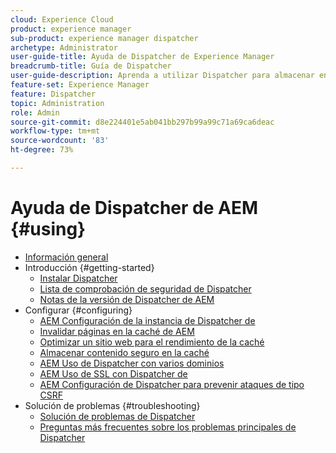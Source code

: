 ```yaml
---
cloud: Experience Cloud
product: experience manager
sub-product: experience manager dispatcher
archetype: Administrator
user-guide-title: Ayuda de Dispatcher de Experience Manager
breadcrumb-title: Guía de Dispatcher
user-guide-description: Aprenda a utilizar Dispatcher para almacenar en caché, equilibrar la carga y mejorar la seguridad de su servidor de AEM.
feature-set: Experience Manager
feature: Dispatcher
topic: Administration
role: Admin
source-git-commit: d8e224401e5ab041bb297b99a99c71a69ca6deac
workflow-type: tm+mt
source-wordcount: '83'
ht-degree: 73%

---
```



# Ayuda de Dispatcher de AEM {#using}

+ [Información general](dispatcher.md)
+ Introducción {#getting-started}
   + [Instalar Dispatcher](dispatcher-install.md)
   + [Lista de comprobación de seguridad de Dispatcher](security-checklist.md)
   + [Notas de la versión de Dispatcher de AEM](release-notes.md)
+ Configurar {#configuring}
   + [AEM Configuración de la instancia de Dispatcher de](dispatcher-configuration.md)
   + [Invalidar páginas en la caché de AEM](page-invalidate.md)
   + [Optimizar un sitio web para el rendimiento de la caché](https://experienceleague.adobe.com/es_es/docs/experience-manager-65/content/implementing/deploying/configuring/configuring-performance)
   + [Almacenar contenido seguro en la caché](permissions-cache.md)
   + [AEM Uso de Dispatcher con varios dominios](dispatcher-domains.md)
   + [AEM Uso de SSL con Dispatcher de](dispatcher-ssl.md)
   + [AEM Configuración de Dispatcher para prevenir ataques de tipo CSRF](configuring-dispatcher-to-prevent-csrf.md)
+ Solución de problemas {#troubleshooting}
   + [Solución de problemas de Dispatcher](dispatcher-troubleshooting.md)
   + [Preguntas más frecuentes sobre los problemas principales de Dispatcher](dispatcher-faq.md)
